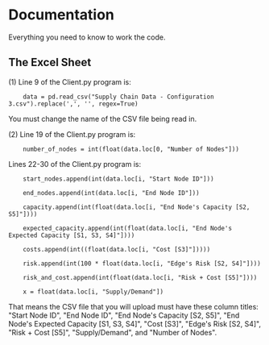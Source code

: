 # Documentation 

Everything you need to know to work the code. 

## The Excel Sheet 
(1) Line 9 of the Client.py program is:
        
        data = pd.read_csv("Supply Chain Data - Configuration 3.csv").replace(',', '', regex=True)

You must change the name of the CSV file being read in.


(2) Line 19 of the Client.py program is:

        number_of_nodes = int(float(data.loc[0, "Number of Nodes"]))

Lines 22-30 of the Client.py program is:

        start_nodes.append(int(data.loc[i, "Start Node ID"]))

        end_nodes.append(int(data.loc[i, "End Node ID"]))
        
        capacity.append(int(float(data.loc[i, "End Node's Capacity [S2, S5]"])))
        
        expected_capacity.append(int(float(data.loc[i, "End Node's Expected Capacity [S1, S3, S4]"])))
        
        costs.append(int((float(data.loc[i, "Cost [S3]"]))))
        
        risk.append(int(100 * float(data.loc[i, "Edge's Risk [S2, S4]"])))
        
        risk_and_cost.append(int(float(data.loc[i, "Risk + Cost [S5]"])))

        x = float(data.loc[i, "Supply/Demand"])

That means the CSV file that you will upload must have these column titles: "Start Node ID", "End Node ID", "End Node's Capacity [S2, S5]", "End Node's Expected Capacity [S1, S3, S4]", "Cost [S3]", "Edge's Risk [S2, S4]", "Risk + Cost [S5]", "Supply/Demand", and "Number of Nodes".



